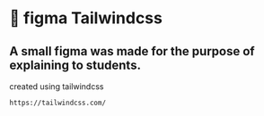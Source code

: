 # 🧾 figma Tailwindcss 
A small figma was made for the purpose of explaining to students.
---
created using tailwindcss
```
https://tailwindcss.com/
